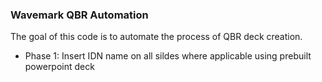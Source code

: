 ### Wavemark QBR Automation

The goal of this code is to automate the process of QBR deck creation.
* Phase 1: Insert IDN name on all sildes where applicable using prebuilt powerpoint deck